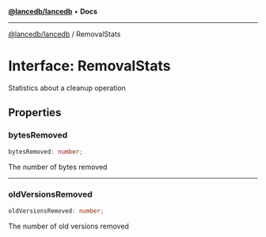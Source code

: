 [**@lancedb/lancedb**](../README.md) • **Docs**
***
[@lancedb/lancedb](../globals.md) / RemovalStats
# Interface: RemovalStats
Statistics about a cleanup operation
## Properties
### bytesRemoved
```ts
bytesRemoved: number;
```
The number of bytes removed
***
### oldVersionsRemoved
```ts
oldVersionsRemoved: number;
```
The number of old versions removed
